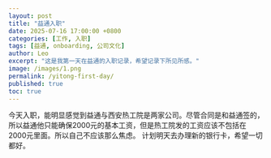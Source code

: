 ```yaml
---
layout: post
title: "益通入职"
date: 2025-07-16 17:00:00 +0800
categories: [工作, 入职]
tags: [益通, onboarding, 公司文化]
author: Leo
excerpt: "这是我第一天在益通的入职记录，希望记录下所见所感。"
image: /images/1.png
permalink: /yitong-first-day/
published: true
toc: true
---
```


今天入职，能明显感觉到益通与西安热工院是两家公司。尽管合同是和益通签的，所以益通他只能确保2000元的基本工资，但是热工院发的工资应该不包括在2000元里面。所以自己不应该那么焦虑。
计划明天去办理新的银行卡，希望一切都好。
